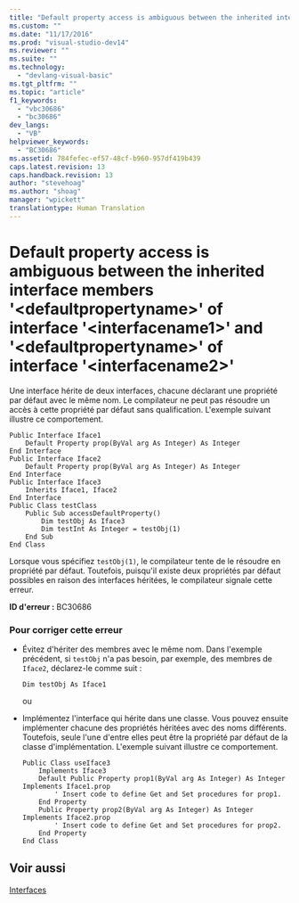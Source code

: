 ```yaml
---
title: "Default property access is ambiguous between the inherited interface members &#39;&lt;defaultpropertyname&gt;&#39; of interface &#39;&lt;interfacename1&gt;&#39; and &#39;&lt;defaultpropertyname&gt;&#39; of interface &#39;&lt;interfacename2&gt;&#39; | Microsoft Docs"
ms.custom: ""
ms.date: "11/17/2016"
ms.prod: "visual-studio-dev14"
ms.reviewer: ""
ms.suite: ""
ms.technology: 
  - "devlang-visual-basic"
ms.tgt_pltfrm: ""
ms.topic: "article"
f1_keywords: 
  - "vbc30686"
  - "bc30686"
dev_langs: 
  - "VB"
helpviewer_keywords: 
  - "BC30686"
ms.assetid: 784fefec-ef57-48cf-b960-957df419b439
caps.latest.revision: 13
caps.handback.revision: 13
author: "stevehoag"
ms.author: "shoag"
manager: "wpickett"
translationtype: Human Translation
---
```

# Default property access is ambiguous between the inherited interface members &#39;&lt;defaultpropertyname&gt;&#39; of interface &#39;&lt;interfacename1&gt;&#39; and &#39;&lt;defaultpropertyname&gt;&#39; of interface &#39;&lt;interfacename2&gt;&#39;
Une interface hérite de deux interfaces, chacune déclarant une propriété par défaut avec le même nom.  Le compilateur ne peut pas résoudre un accès à cette propriété par défaut sans qualification.  L'exemple suivant illustre ce comportement.  
  
```  
Public Interface Iface1  
    Default Property prop(ByVal arg As Integer) As Integer  
End Interface  
Public Interface Iface2  
    Default Property prop(ByVal arg As Integer) As Integer  
End Interface  
Public Interface Iface3  
    Inherits Iface1, Iface2  
End Interface  
Public Class testClass  
    Public Sub accessDefaultProperty()  
        Dim testObj As Iface3  
        Dim testInt As Integer = testObj(1)  
    End Sub  
End Class  
```  
  
 Lorsque vous spécifiez `testObj(1)`, le compilateur tente de le résoudre en propriété par défaut.  Toutefois, puisqu'il existe deux propriétés par défaut possibles en raison des interfaces héritées, le compilateur signale cette erreur.  
  
 **ID d'erreur :** BC30686  
  
### Pour corriger cette erreur  
  
-   Évitez d'hériter des membres avec le même nom.  Dans l'exemple précédent, si `testObj` n'a pas besoin, par exemple, des membres de `Iface2`, déclarez\-le comme suit :  
  
    ```  
    Dim testObj As Iface1  
    ```  
  
     ou  
  
-   Implémentez l'interface qui hérite dans une classe.  Vous pouvez ensuite implémenter chacune des propriétés héritées avec des noms différents.  Toutefois, seule l'une d'entre elles peut être la propriété par défaut de la classe d'implémentation.  L'exemple suivant illustre ce comportement.  
  
    ```  
    Public Class useIface3  
        Implements Iface3  
        Default Public Property prop1(ByVal arg As Integer) As Integer Implements Iface1.prop  
            ' Insert code to define Get and Set procedures for prop1.  
        End Property  
        Public Property prop2(ByVal arg As Integer) As Integer Implements Iface2.prop  
            ' Insert code to define Get and Set procedures for prop2.  
        End Property  
    End Class  
    ```  
  
## Voir aussi  
 [Interfaces](../../../visual-basic/programming-guide/language-features/interfaces/index.md)